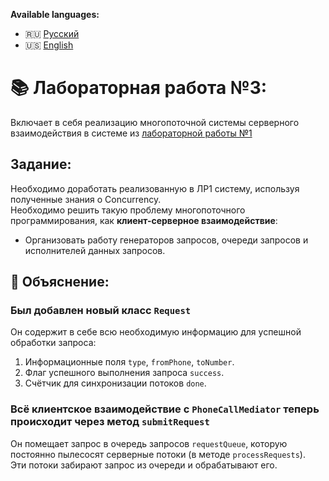 **Available languages:**
- 🇷🇺 [Русский](README.md)
- 🇺🇸 [English](README_EN.md)


# 📚 Лабораторная работа №3:
Включает в себя реализацию многопоточной системы серверного взаимодействия в системе из
[лабораторной работы №1](https://github.com/alkasadist/Java_lab1_Patterns)

## Задание:
Необходимо доработать реализованную в ЛР1 систему, используя полученные знания о Concurrency. \
Необходимо решить такую проблему многопоточного программирования, как
**клиент-серверное взаимодействие**:
- Организовать работу генераторов запросов, очереди запросов и исполнителей данных запросов.

## 📖 Объяснение:
### Был добавлен новый класс ```Request```
Он содержит в себе всю необходимую информацию для успешной обработки запроса:
1) Информационные поля ```type```, ```fromPhone```, ```toNumber```.
2) Флаг успешного выполнения запроса ```success```.
3) Счётчик для синхронизации потоков ```done```.

### Всё клиентское взаимодействие с ```PhoneCallMediator``` теперь происходит через метод ```submitRequest```
Он помещает запрос в очередь запросов ```requestQueue```, которую постоянно пылесосят 
серверные потоки (в методе ```processRequests```).\
Эти потоки забирают запрос из очереди
и обрабатывают его.
